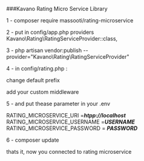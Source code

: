 ###Kavano Rating Micro Service Library

1 - composer require massooti/rating-microservice

2 - put  in config/app.php providers
Kavano\Rating\RatingServiceProvider::class,

3 - php artisan vendor:publish --provider="Kavano\Rating\RatingServiceProvider"


4 - in config/rating.php :

change default prefix

add your custom middleware

5 - and put thease parameter in your .env

RATING_MICROSERVICE_URI =***htpp://localhost***
RATING_MICROSERVICE_USERNAME =***USERNAME***
RATING_MICROSERVICE_PASSWORD = ***PASSWORD***

6 - composer update


thats it, now you connected to rating microservice